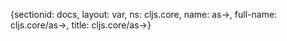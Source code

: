{sectionid: docs, layout: var, ns: cljs.core, name: as->, full-name: cljs.core/as->,
  title: cljs.core/as->}
